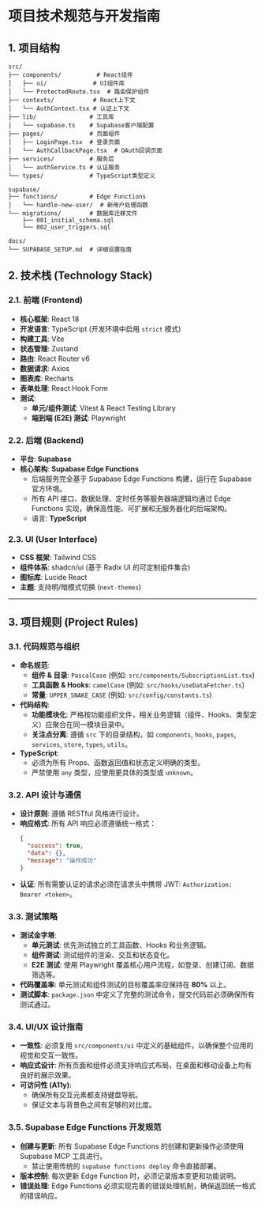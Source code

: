# 项目技术规范与开发指南

## 1. 项目结构

```
src/
├── components/          # React组件
│   ├── ui/             # UI组件库
│   └── ProtectedRoute.tsx  # 路由保护组件
├── contexts/           # React上下文
│   └── AuthContext.tsx # 认证上下文
├── lib/               # 工具库
│   └── supabase.ts    # Supabase客户端配置
├── pages/             # 页面组件
│   ├── LoginPage.tsx  # 登录页面
│   └── AuthCallbackPage.tsx  # OAuth回调页面
├── services/          # 服务层
│   └── authService.ts # 认证服务
└── types/             # TypeScript类型定义

supabase/
├── functions/         # Edge Functions
│   └── handle-new-user/  # 新用户处理函数
└── migrations/        # 数据库迁移文件
    ├── 001_initial_schema.sql
    └── 002_user_triggers.sql

docs/
└── SUPABASE_SETUP.md  # 详细设置指南
```

## 2. 技术栈 (Technology Stack)

### 2.1. 前端 (Frontend)

- **核心框架**: React 18
- **开发语言**: TypeScript (开发环境中启用 `strict` 模式)
- **构建工具**: Vite
- **状态管理**: Zustand
- **路由**: React Router v6
- **数据请求**: Axios
- **图表库**: Recharts
- **表单处理**: React Hook Form
- **测试**:
  - **单元/组件测试**: Vitest & React Testing Library
  - **端到端 (E2E) 测试**: Playwright

### 2.2. 后端 (Backend)

- **平台**: **Supabase**
- **核心架构**: **Supabase Edge Functions**
  - 后端服务完全基于 Supabase Edge Functions 构建，运行在 Supabase 官方环境。
  - 所有 API 接口、数据处理、定时任务等服务器端逻辑均通过 Edge Functions 实现，确保高性能、可扩展和无服务器化的后端架构。
  - 语言: **TypeScript**

### 2.3. UI (User Interface)

- **CSS 框架**: Tailwind CSS
- **组件体系**: shadcn/ui (基于 Radix UI 的可定制组件集合)
- **图标库**: Lucide React
- **主题**: 支持明/暗模式切换 (`next-themes`)

---

## 3. 项目规则 (Project Rules)

### 3.1. 代码规范与组织

- **命名规范**:
  - **组件 & 目录**: `PascalCase` (例如: `src/components/SubscriptionList.tsx`)
  - **工具函数 & Hooks**: `camelCase` (例如: `src/hooks/useDataFetcher.ts`)
  - **常量**: `UPPER_SNAKE_CASE` (例如: `src/config/constants.ts`)
- **代码结构**:
  - **功能模块化**: 严格按功能组织文件，相关业务逻辑（组件、Hooks、类型定义）应聚合在同一模块目录中。
  - **关注点分离**: 遵循 `src` 下的目录结构，如 `components`, `hooks`, `pages`, `services`, `store`, `types`, `utils`。
- **TypeScript**:
  - 必须为所有 Props、函数返回值和状态定义明确的类型。
  - 严禁使用 `any` 类型，应使用更具体的类型或 `unknown`。


### 3.2. API 设计与通信

- **设计原则**: 遵循 RESTful 风格进行设计。
- **响应格式**: 所有 API 响应必须遵循统一格式：
  ```json
  {
    "success": true,
    "data": {},
    "message": "操作成功"
  }
  ```
- **认证**: 所有需要认证的请求必须在请求头中携带 JWT: `Authorization: Bearer <token>`。

### 3.3. 测试策略

- **测试金字塔**:
  - **单元测试**: 优先测试独立的工具函数、Hooks 和业务逻辑。
  - **组件测试**: 测试组件的渲染、交互和状态变化。
  - **E2E 测试**: 使用 Playwright 覆盖核心用户流程，如登录、创建订阅、数据筛选等。
- **代码覆盖率**: 单元测试和组件测试的目标覆盖率应保持在 **80%** 以上。
- **测试脚本**: `package.json` 中定义了完整的测试命令，提交代码前必须确保所有测试通过。

### 3.4. UI/UX 设计指南

- **一致性**: 必须复用 `src/components/ui` 中定义的基础组件，以确保整个应用的视觉和交互一致性。
- **响应式设计**: 所有页面和组件必须支持响应式布局，在桌面和移动设备上均有良好的展示效果。
- **可访问性 (A11y)**:
  - 确保所有交互元素都支持键盘导航。
  - 保证文本与背景色之间有足够的对比度。

### 3.5. Supabase Edge Functions 开发规范

- **创建与更新**: 所有 Supabase Edge Functions 的创建和更新操作必须使用 Supabase MCP 工具进行。
  - 禁止使用传统的 `supabase functions deploy` 命令直接部署。
- **版本控制**: 每次更新 Edge Function 时，必须记录版本变更和功能说明。
- **错误处理**: Edge Functions 必须实现完善的错误处理机制，确保返回统一格式的错误响应。
